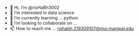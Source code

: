 - 👋 Hi, I’m @risHaBh3002
- 👀 I’m interested in data science 
- 🌱 I’m currently learning ... python 
- 💞️ I’m looking to collaborate on ...
- 📫 How to reach me ... rishabh.219309107@muj.manipal.edu

<!---
risHaBh3002/risHaBh3002 is a ✨ special ✨ repository because its `README.md` (this file) appears on your GitHub profile.
You can click the Preview link to take a look at your changes.
--->
